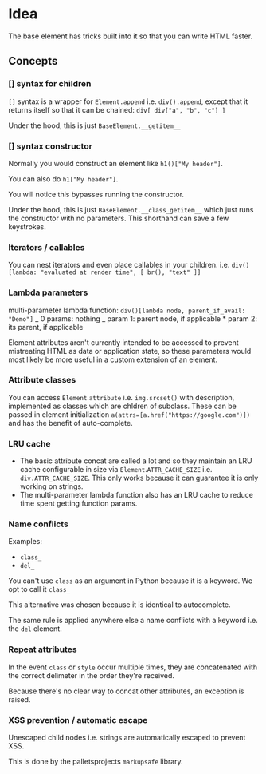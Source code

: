 # Idea

The base element has tricks built into it so that you can write HTML faster.

## Concepts

### [] syntax for children

`[]` syntax is a wrapper for `Element.append` i.e. `div().append`, except that it returns itself so that it can be chained: `div[ div["a", "b", "c"] ]`

Under the hood, this is just `BaseElement.__getitem__`

### [] syntax constructor

Normally you would construct an element like `h1()["My header"]`.

You can also do `h1["My header"]`.

You will notice this bypasses running the constructor.

Under the hood, this is just `BaseElement.__class_getitem__` which just runs the constructor with no parameters.
This shorthand can save a few keystrokes.

### Iterators / callables

You can nest iterators and even place callables in your children. i.e. `div()[lambda: "evaluated at render time", [ br(), "text" ]]`

### Lambda parameters

multi-parameter lambda function: `div()[lambda node, parent_if_avail: "Demo"]`
_ 0 params: nothing
_ param 1: parent node, if applicable \* param 2: its parent, if applicable

Element attributes aren't currently intended to be accessed to prevent mistreating HTML as data or application state, so these parameters would most likely be more useful in a custom extension of an element.

### Attribute classes

You can access `Element`.`attribute` i.e. `img.srcset()` with description, implemented as classes which are chldren of subclass.
These can be passed in element initialization `a(attrs=[a.href("https://google.com")])` and has the benefit of auto-complete.

### LRU cache

- The basic attribute concat are called a lot and so they maintain an LRU cache configurable in size via `Element`.`ATTR_CACHE_SIZE` i.e. `div.ATTR_CACHE_SIZE`. This only works because it can guarantee it is only working on strings.
- The multi-parameter lambda function also has an LRU cache to reduce time spent getting function params.

### Name conflicts

Examples:

- `class_`
- `del_`

You can't use `class` as an argument in Python because it is a keyword. We opt to call it `class_`

This alternative was chosen because it is identical to autocomplete.

The same rule is applied anywhere else a name conflicts with a keyword i.e. the `del` element.

### Repeat attributes

In the event `class` or `style` occur multiple times, they are concatenated with the correct delimeter in the order they're received.

Because there's no clear way to concat other attributes, an exception is raised.

### XSS prevention / automatic escape

Unescaped child nodes i.e. strings are automatically escaped to prevent XSS.

This is done by the palletsprojects `markupsafe` library.
